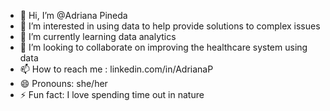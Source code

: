 - 👋 Hi, I’m @Adriana Pineda
- 👀 I’m interested in using data to help provide solutions to complex issues
- 🌱 I’m currently learning data analytics
- 💞️ I’m looking to collaborate on improving the healthcare system using data
- 📫 How to reach me : linkedin.com/in/AdrianaP
- 😄 Pronouns: she/her
- ⚡ Fun fact: I love spending time out in nature

<!---
Adri-Pineda/Adri-Pineda is a ✨ special ✨ repository because its `README.md` (this file) appears on your GitHub profile.
You can click the Preview link to take a look at your changes.
--->
